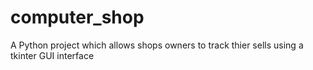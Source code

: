 # computer_shop
A Python project which allows shops owners to track thier sells using a tkinter GUI interface 
